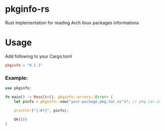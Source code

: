 # pkginfo-rs
Rust implementation for reading Arch linux packages informations

# Usage
Add following to your Cargo.toml
```toml
pkginfo = "0.1.1"
```

### Example:
```rust
use pkginfo;

fn main() -> Result<(), pkginfo::errors::Error> {
    let pinfo = pkginfo::new("your-package.pkg.tar.xz")?; // pkg.tar.zst is supported too!

    println!("{:#?}", pinfo);

    Ok(())
}
```
